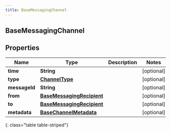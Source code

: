```yaml
---
title: BaseMessagingChannel
---
```

## BaseMessagingChannel


## Properties

| Name | Type | Description | Notes |
| ------------ | ------------- | ------------- | ------------- |
| **time** | <!----><!---->**String**<!----> |  |  [optional] |
| **type** | <!----><!---->[**ChannelType**](ChannelType.html)<!----> |  |  [optional] |
| **messageId** | <!----><!---->**String**<!----> |  |  [optional] |
| **from** | <!----><!---->[**BaseMessagingRecipient**](BaseMessagingRecipient.html)<!----> |  |  [optional] |
| **to** | <!----><!---->[**BaseMessagingRecipient**](BaseMessagingRecipient.html)<!----> |  |  [optional] |
| **metadata** | <!----><!---->[**BaseChannelMetadata**](BaseChannelMetadata.html)<!----> |  |  [optional] |
{: class="table table-striped"}



